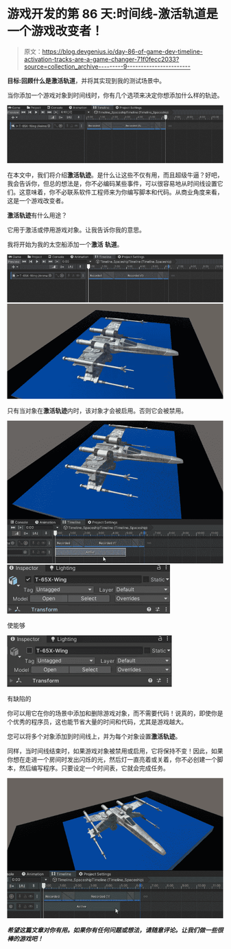 # 游戏开发的第 86 天:时间线-激活轨道是一个游戏改变者！

> 原文：<https://blog.devgenius.io/day-86-of-game-dev-timeline-activation-tracks-are-a-game-changer-71f0fecc2033?source=collection_archive---------9----------------------->

**目标:**回顾什么是**激活轨道**，并将其实现到我的测试场景中。

当你添加一个游戏对象到时间线时，你有几个选项来决定你想添加什么样的轨迹。

![](img/fadf2a4e85adb56393c03616f8018529.png)

在本文中，我们将介绍**激活轨迹**。是什么让这些不仅有用，而且超级牛逼？好吧，我会告诉你，但总的想法是，你不必编码某些事件，可以很容易地从时间线设置它们。这意味着，你不必联系软件工程师来为你编写脚本和代码。从商业角度来看，这是一个游戏改变者。

**激活轨迹**有什么用途？

它用于激活或停用游戏对象。让我告诉你我的意思。

我将开始为我的太空船添加一个**激活** **轨道**。

![](img/b01dab5c28b833d50c91737a72d98a27.png)![](img/8fdae2e1e05c6c0439e3077950355eb5.png)

只有当对象在**激活轨迹**内时，该对象才会被启用。否则它会被禁用。

![](img/837917f49e199c01e1ce0941792050c7.png)![](img/913a729963680a698009130701f44db0.png)

使能够

![](img/0e1558c34662bff35fc66392aef9e602.png)

有缺陷的

你可以用它在你的场景中添加和删除游戏对象，而不需要代码！说真的，即使你是个优秀的程序员，这也能节省大量的时间和代码，尤其是游戏越大。

您可以将多个对象添加到时间线上，并为每个对象设置**激活轨迹**。

同样，当时间线结束时，如果游戏对象被禁用或启用，它将保持不变！因此，如果你想在走进一个房间时发出闪烁的光，然后灯一直亮着或关着，你不必创建一个脚本，然后编写程序。只要设定一个时间表，它就会完成任务。

![](img/f19d186e8bb90c4ed5524366d4053454.png)

***希望这篇文章对你有用。如果你有任何问题或想法，请随意评论。让我们做一些很棒的游戏吧！***